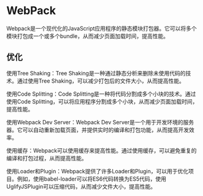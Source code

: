 # WebPack

Webpack是一个现代化的JavaScript应用程序的静态模块打包器。它可以将多个模块打包成一个或多个bundle，从而减少页面加载时间，提高性能。

## 优化

使用Tree Shaking：Tree Shaking是一种通过静态分析来删除未使用代码的技术。通过使用Tree Shaking，可以减少打包后的文件大小，从而提高性能。

使用Code Splitting：Code Splitting是一种将代码分割成多个小块的技术。通过使用Code Splitting，可以将应用程序分割成多个小块，从而减少页面加载时间，提高性能。

使用Webpack Dev Server：Webpack Dev Server是一个用于开发环境的服务器。它可以自动重新加载页面，并提供实时的编译和打包功能，从而提高开发效率。

使用缓存：Webpack可以使用缓存来提高性能。通过使用缓存，可以避免重复的编译和打包过程，从而提高性能。

使用Loader和Plugin：Webpack提供了许多Loader和Plugin，可以用于优化项目。例如，使用babel-loader可以将ES6代码转换为ES5代码，使用UglifyJSPlugin可以压缩代码，从而减少文件大小，提高性能。